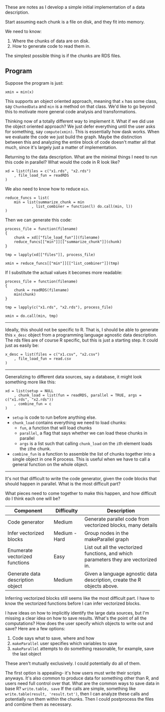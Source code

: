 These are notes as I develop a simple initial implementation of a data description.

Start assuming each chunk is a file on disk, and they fit into memory.

We need to know:
1. Where the chunks of data are on disk.
2. How to generate code to read them in.

The simplest possible thing is if the chunks are RDS files.

## Program

Suppose the program is just:

```{r}
xmin = min(x)
```

This supports an object oriented approach, meaning that `x` has some class, say `ChunkedData` and `min` is a method on that class.
We'd like to go beyond this to motivate more general code analysis and transformations.

Thinking now of a totally different way to implement it.
What if we did use the object oriented approach?
We just defer everything until the user asks for something, say `compute(xmin)`.
This is essentially how dask works.
When we evaluate the code we just build the graph.
Maybe the distinction between this and analyzing the entire block of code doesn't matter all that much, since it's largely just a matter of implementation.

Returning to the data description.
What are the minimal things I need to run this code in parallel?
What would the code in R look like?

```{r}
xd = list(files = c("x1.rds", "x2.rds")
    , file_load_fun = readRDS
)
```

We also need to know how to reduce `min`.

```{r}
reduce_funcs = list(
    min = list(summarize_chunk = min
            , list_combiner = function(l) do.call(min, l))
)
```

Then we can generate this code:

```{r}
process_file = function(filename)
{
    chunk = xd[["file_load_fun"]](filename)
    reduce_funcs[["min"]][["summarize_chunk"]](chunk)
}

tmp = lapply(xd[["files"]], process_file)

xmin = reduce_funcs[["min"]][["list_combiner"]](tmp)
```

If I substitute the actual values it becomes more readable:

```{r}
process_file = function(filename)
{
    chunk = readRDS(filename)
    min(chunk)
}

tmp = lapply(c("x1.rds", "x2.rds"), process_file)

xmin = do.call(min, tmp)
```

-------

Ideally, this should not be specific to R.
That is, I should be able to generate this `x_desc` object from a programming language agnostic data description.
The rds files are of course R specific, but this is just a starting step.
It could just as easily be:

```{r}
x_desc = list(files = c("x1.csv", "x2.csv")
    , file_load_fun = read.csv
)
```

-------

Generalizing to different data sources, say a database, it might look something more like this:

```{r}
xd = list(setup = NULL
    , chunk_load = list(fun = readRDS, parallel = TRUE, args = c("x1.rds", "x2.rds"))
    , combine_fun = c
)
```

- `setup` is code to run before anything else.
- `chunk_load` contains everything we need to load chunks:
    - `fun`, a function that will load chunks
    - `parallel`, a flag that says whether we can load these chunks in parallel
    - `args` is a list such that calling `chunk_load` on the `i`th element loads the `i`the chunk.
- `combine_fun` is a function to assemble the list of chunks together into a single object in one R process.
    This is useful when we have to call a general function on the whole object.

------------------------------------------------------------

It's not that difficult to write the code generator, given the code blocks that should happen in parallel.
What is the most difficult part?

What pieces need to come together to make this happen, and how difficult do I think each one will be?

Component   |   Difficulty  |   Description   
------------|---------------|-------------------------------
Code generator  |   Medium     |   Generate parallel code from vectorized blocks, many details
Infer vectorized blocks |   Medium - Hard | Group nodes in the makeParallel graph
Enumerate vectorized functions  |   Easy    | List out all the vectorized functions, and which parameters they are vectorized in.
Generate data description object  |   Medium    | Given a language agnostic data description, create the R objects above.

Inferring vectorized blocks still seems like the most difficult part.
I have to know the vectorized functions before I can infer vectorized blocks.

I have ideas on how to implicitly identify the large data sources, but I'm missing a clear idea on how to save results.
What's the point of all the computations?
How does the user specify which objects to write out and save?
Here are a few options:

1. Code says what to save, where and how
1. `makeParallel` user specifies which variables to save
2. `makeParallel` attempts to do something reasonable, for example, save the last object

These aren't mutually exclusively. I could potentially do all of them.

The first option is appealing- it's how users must write their scripts anyways.
It's also common to produce data for something other than R, and users need full control over that.
What are the common ways to save data in base R? `write.table, save`
If the calls are simple, something like `write.table(result, 'result.txt')`, then I can analyze these calls and potentially run them within the chunks.
Then I could postprocess the files and combine them as necessary.

